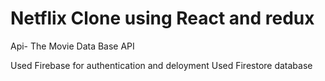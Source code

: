 # Netflix Clone using React and redux 

Api- The Movie Data Base API 

Used Firebase for authentication and deloyment
Used Firestore database
